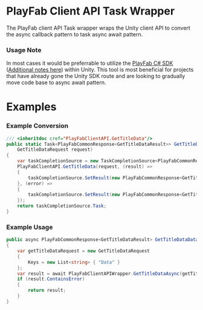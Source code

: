 # PlayFab Client API Task Wrapper
The PlayFab client API Task wrapper wraps the Unity client API to convert the async callback pattern to task async await pattern.

### Usage Note
In most cases it would be preferrable to utilize the [PlayFab C# SDK](https://docs.microsoft.com/en-us/gaming/playfab/sdks/c-sharp/) ([Additional notes here](https://community.playfab.com/questions/47743/unity-stripping-doesnt-work-on-low-setting.html)) within Unity. This tool is most beneficial for projects that have already gone the Unity SDK route and are looking to gradually move code base to async await pattern. 

# Examples
### Example Conversion
```csharp
/// <inheritdoc cref="PlayFabClientAPI.GetTitleData"/>
public static Task<PlayFabCommonResponse<GetTitleDataResult>> GetTitleDataAsync(
    GetTitleDataRequest request)
{
    var taskCompletionSource = new TaskCompletionSource<PlayFabCommonResponse<GetTitleDataResult>>();
    PlayFabClientAPI.GetTitleData(request, (result) =>
    {
        taskCompletionSource.SetResult(new PlayFabCommonResponse<GetTitleDataResult>(result,null));
    }, (error) =>
    {
        taskCompletionSource.SetResult(new PlayFabCommonResponse<GetTitleDataResult>(null, error));
    });
    return taskCompletionSource.Task;
}
```

### Example Usage
```csharp
public async PlayFabCommonResponse<GetTitleDataResult> GetTitleDataData()
{
    var getTitleDataRequest = new GetTitleDataRequest
    {
        Keys = new List<string> { "Data" }
    };
    var result = await PlayFabClientAPIWrapper.GetTitleDataAsync(getTitleDataRequest);
    if (result.ContainsError)
    {
        return result;
    }
}
```
